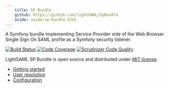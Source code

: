 ```yaml
---
    title: SP Bundle
    github: https://github.com/lightSAML/SpBundle
    aside: aside-sp-bundle.html
---
```


A Symfony bundle implementing Service Provider side of the Web Browser Single Sign On SAML profile
as a Symfony security listener.

[![Build Status](https://travis-ci.org/lightSAML/SpBundle.svg?branch=master)](https://travis-ci.org/lightSAML/SpBundle)
[![Code Coverage](https://scrutinizer-ci.com/g/lightSAML/SpBundle/badges/coverage.png?b=master)](https://scrutinizer-ci.com/g/lightSAML/SpBundle/?branch=master)
[![Scrutinizer Code Quality](https://scrutinizer-ci.com/g/lightSAML/SpBundle/badges/quality-score.png?b=master)](https://scrutinizer-ci.com/g/lightSAML/SpBundle/?branch=master)

LightSAML SP Bundle is open source and distributed under
[MIT license](https://github.com/lightSAML/SpBundle/blob/master/LICENSE).

 * [Getting started](/SP-Bundle/Getting-started/)
 * [User resolution](/SP-Bundle/User-resolution/)
 * [Configuration](/SP-Bundle/Configuration/)
